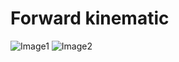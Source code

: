 # Forward kinematic

![Image1](../blob/master/images/Figure_1.png?raw=true)
![Image2](../blob/master/images/Figure_2.png?raw=true)